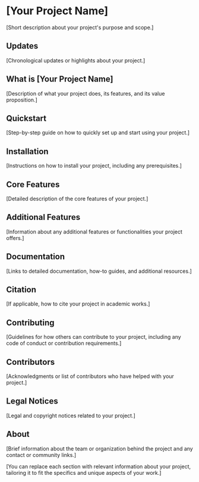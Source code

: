 # [Your Project Name]

[Short description about your project's purpose and scope.]

## Updates

[Chronological updates or highlights about your project.]

## What is [Your Project Name]

[Description of what your project does, its features, and its value proposition.]

## Quickstart

[Step-by-step guide on how to quickly set up and start using your project.]

## Installation

[Instructions on how to install your project, including any prerequisites.]

## Core Features

[Detailed description of the core features of your project.]

## Additional Features

[Information about any additional features or functionalities your project offers.]

## Documentation

[Links to detailed documentation, how-to guides, and additional resources.]

## Citation

[If applicable, how to cite your project in academic works.]

## Contributing

[Guidelines for how others can contribute to your project, including any code of conduct or contribution requirements.]

## Contributors

[Acknowledgments or list of contributors who have helped with your project.]

## Legal Notices

[Legal and copyright notices related to your project.]

## About

[Brief information about the team or organization behind the project and any contact or community links.]

[You can replace each section with relevant information about your project, tailoring it to fit the specifics and unique aspects of your work.]
